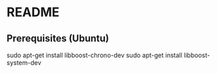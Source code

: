 # README
## Prerequisites (Ubuntu)
sudo apt-get install libboost-chrono-dev
sudo apt-get install libboost-system-dev
